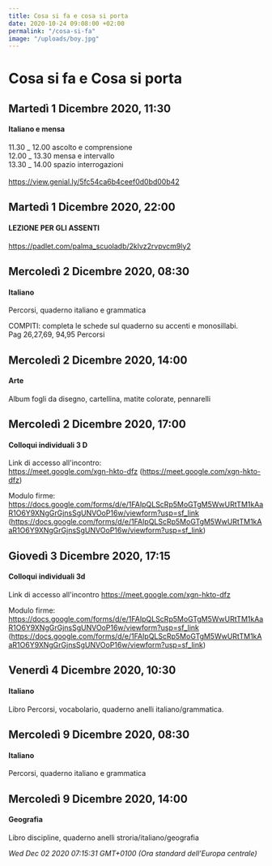 ```yaml
---
title: Cosa si fa e cosa si porta
date: 2020-10-24 09:08:00 +02:00
permalink: "/cosa-si-fa"
image: "/uploads/boy.jpg"
---
```


# Cosa si fa e Cosa si porta
## Martedì 1 Dicembre 2020, 11:30
#### Italiano e mensa
11.30 _ 12.00 ascolto e comprensione <br>12.00 _ 13.30 mensa e intervallo<br>13.30 _ 14.00 spazio interrogazioni<br><br><a href="https://view.genial.ly/5fc54ca6b4ceef0d0bd00b42" id="ow1615" __is_owner="true">https://view.genial.ly/5fc54ca6b4ceef0d0bd00b42</a>  
## Martedì 1 Dicembre 2020, 22:00
#### LEZIONE PER GLI ASSENTI
<a href="https://padlet.com/palma_scuoladb/2klvz2rvpvcm9ly2" id="ow544" __is_owner="true">https://padlet.com/palma_scuoladb/2klvz2rvpvcm9ly2</a>  
## Mercoledì 2 Dicembre 2020, 08:30
#### Italiano
Percorsi, quaderno italiano e grammatica  
  
COMPITI: completa le schede sul quaderno su accenti e monosillabi.  
Pag 26,27,69, 94,95 Percorsi  
## Mercoledì 2 Dicembre 2020, 14:00
#### Arte
Album fogli da disegno, cartellina, matite colorate, pennarelli  
## Mercoledì 2 Dicembre 2020, 17:00
#### Colloqui individuali 3 D
Link di accesso all'incontro:  
https://meet.google.com/xgn-hkto-dfz (https://meet.google.com/xgn-hkto-dfz)  
  
Modulo firme:  
https://docs.google.com/forms/d/e/1FAIpQLScRp5MoGTgM5WwURtTM1kAaR1O6Y9XNgGrGjnsSgUNVOoP16w/viewform?usp=sf_link (https://docs.google.com/forms/d/e/1FAIpQLScRp5MoGTgM5WwURtTM1kAaR1O6Y9XNgGrGjnsSgUNVOoP16w/viewform?usp=sf_link)  
## Giovedì 3 Dicembre 2020, 17:15
#### Colloqui individuali 3d
Link di accesso all'incontro https://meet.google.com/xgn-hkto-dfz  
  
Modulo firme:  
https://docs.google.com/forms/d/e/1FAIpQLScRp5MoGTgM5WwURtTM1kAaR1O6Y9XNgGrGjnsSgUNVOoP16w/viewform?usp=sf_link (https://docs.google.com/forms/d/e/1FAIpQLScRp5MoGTgM5WwURtTM1kAaR1O6Y9XNgGrGjnsSgUNVOoP16w/viewform?usp=sf_link)  
## Venerdì 4 Dicembre 2020, 10:30
#### Italiano
Libro Percorsi, vocabolario, quaderno anelli italiano/grammatica.  
## Mercoledì 9 Dicembre 2020, 08:30
#### Italiano
Percorsi, quaderno italiano e grammatica  
## Mercoledì 9 Dicembre 2020, 14:00
#### Geografia
Libro discipline, quaderno anelli stroria/italiano/geografia  

_Wed Dec 02 2020 07:15:31 GMT+0100 (Ora standard dell’Europa centrale)_